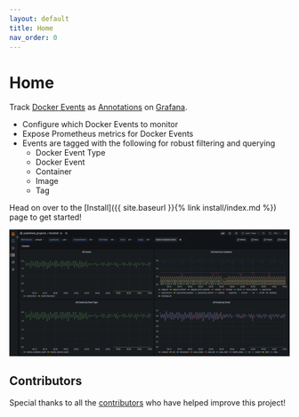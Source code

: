 ```yaml
---
layout: default
title: Home
nav_order: 0
---
```


# Home

Track [Docker Events](https://docs.docker.com/engine/reference/commandline/events/) as [Annotations](https://grafana.com/docs/grafana/v9.0/dashboards/annotations/) on [Grafana](https://grafana.com/grafana/). 

* Configure which Docker Events to monitor
* Expose Prometheus metrics for Docker Events
* Events are tagged with the following for robust filtering and querying
	* Docker Event Type
	* Docker Event
	* Container
	* Image
	* Tag

Head on over to the [Install]({{ site.baseurl }}{% link install/index.md %}) page to get started!

![Docgraf Demo](https://github.com/philosowaffle/docgraf/raw/main/images/docgraf_demo.gif?raw=true "DocGraf Demo")

## Contributors

Special thanks to all the [contributors](https://github.com/philosowaffle/docgraf/graphs/contributors) who have helped improve this project!
